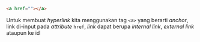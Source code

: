 ```html
<a href=""></a>
```

Untuk membuat *hyperlink* kita menggunakan tag `<a>` yang berarti *anchor*, link di-input pada *attribute* `href`, *link* dapat berupa *internal link*, *external link* ataupun ke id